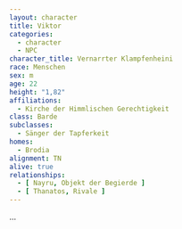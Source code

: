 ```yaml
---
layout: character
title: Viktor
categories:
  - character
  - NPC
character_title: Vernarrter Klampfenheini
race: Menschen
sex: m
age: 22
height: "1,82"
affiliations:
  - Kirche der Himmlischen Gerechtigkeit
class: Barde
subclasses:
  - Sänger der Tapferkeit
homes:
  - Brodia
alignment: TN
alive: true
relationships:
  - [ Nayru, Objekt der Begierde ]
  - [ Thanatos, Rivale ]
---
```


...
